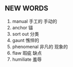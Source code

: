 ## NEW WORDS

1. manual 手工的 手动的
2. anchor 锚
3. sort out 分类
4. gaunt 憔悴的
5. phenomenal 非凡的 现象的
6. flaw 瑕疵 缺点
7. humiliate 羞辱
